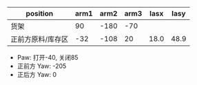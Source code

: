 | position          | arm1 | arm2 | arm3 | lasx | lasy |
| ----------------- | ---- | ---- | ---- | ---- | ---- |
| 货架              | 90   | -180 | -70  |
| 正前方原料/库存区 | -32  | -108 | 20   | 18.0 | 48.9 |

- Paw: 打开-40, 关闭85
- 正前方 Yaw: -205
- 正后方 Yaw: 0
